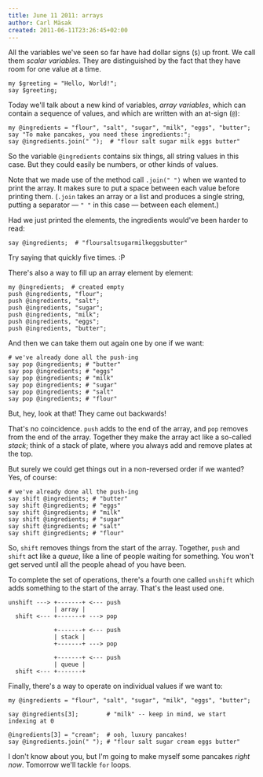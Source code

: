 ```yaml
---
title: June 11 2011: arrays
author: Carl Mäsak
created: 2011-06-11T23:26:45+02:00
---
```

All the variables we've seen so far have had dollar signs (`$`) up front. We call them *scalar variables*. They are distinguished by the fact that they have room for one value at a time.

    my $greeting = "Hello, World!";
    say $greeting;

Today we'll talk about a new kind of variables, *array variables*, which can contain a sequence of values, and which are written with an at-sign (`@`):

    my @ingredients = "flour", "salt", "sugar", "milk", "eggs", "butter";
    say "To make pancakes, you need these ingredients:";
    say @ingredients.join(" ");  # "flour salt sugar milk eggs butter"

So the variable `@ingredients` contains six things, all string values in this case. But they could easily be numbers, or other kinds of values.

Note that we made use of the method call `.join(" ")` when we wanted to print the array. It makes sure to put a space between each value before printing them. (`.join` takes an array or a list and produces a single string, putting a separator &mdash; `" "` in this case &mdash; between each element.)

Had we just printed the elements, the ingredients would've been harder to read:

    say @ingredients;  # "floursaltsugarmilkeggsbutter"

Try saying that quickly five times. :P

There's also a way to fill up an array element by element:

    my @ingredients;  # created empty
    push @ingredients, "flour";
    push @ingredients, "salt";
    push @ingredients, "sugar";
    push @ingredients, "milk";
    push @ingredients, "eggs";
    push @ingredients, "butter";

And then we can take them out again one by one if we want:

    # we've already done all the push-ing
    say pop @ingredients; # "butter"
    say pop @ingredients; # "eggs"
    say pop @ingredients; # "milk"
    say pop @ingredients; # "sugar"
    say pop @ingredients; # "salt"
    say pop @ingredients; # "flour"

But, hey, look at that! They came out backwards!

That's no coincidence. `push` adds to the end of the array, and `pop` removes from the end of the array. Together they make the array act like a so-called *stack*; think of a stack of plate, where you always add and remove plates at the top.

But surely we could get things out in a non-reversed order if we wanted? Yes, of course:

    # we've already done all the push-ing
    say shift @ingredients; # "butter"
    say shift @ingredients; # "eggs"
    say shift @ingredients; # "milk"
    say shift @ingredients; # "sugar"
    say shift @ingredients; # "salt"
    say shift @ingredients; # "flour"

So, `shift` removes things from the start of the array. Together, `push` and `shift` act like a *queue*, like a line of people waiting for something. You won't get served until all the people ahead of you have been.

To complete the set of operations, there's a fourth one called `unshift` which adds something to the start of the array. That's the least used one.

    unshift ---> +-------+ <--- push
                 | array |
      shift <--- +-------+ ---> pop

                 +-------+ <--- push
                 | stack |
                 +-------+ ---> pop

                 +-------+ <--- push
                 | queue |
      shift <--- +-------+

Finally, there's a way to operate on individual values if we want to:

    my @ingredients = "flour", "salt", "sugar", "milk", "eggs", "butter";
    
    say @ingredients[3];        # "milk" -- keep in mind, we start indexing at 0
    
    @ingredients[3] = "cream";  # ooh, luxury pancakes!
    say @ingredients.join(" "); # "flour salt sugar cream eggs butter"

I don't know about you, but I'm going to make myself some pancakes *right now*. Tomorrow we'll tackle `for` loops.
